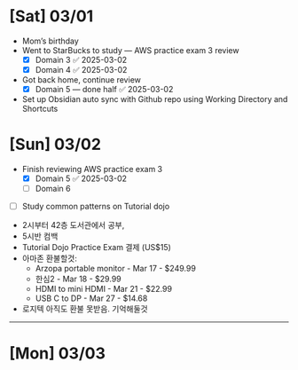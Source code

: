 # [Sat] 03/01
- Mom’s birthday
- Went to StarBucks to study — AWS practice exam 3 review
	- [x] Domain 3 ✅ 2025-03-02
	- [x] Domain 4 ✅ 2025-03-02
- Got back home, continue review
	- [x] Domain 5 — done half ✅ 2025-03-02
- Set up Obsidian auto sync with Github repo using Working Directory and Shortcuts

# [Sun] 03/02
- Finish reviewing AWS practice exam 3
	- [x] Domain 5 ✅ 2025-03-02
	- [ ] Domain 6
 - [ ] Study common patterns on Tutorial dojo

- 2시부터 42층 도서관에서 공부,
- 5시반  컴백
- Tutorial Dojo Practice Exam 결제 (US$15)
- 아마존 환불할것:
	- Arzopa portable monitor - Mar 17 - $249.99
	- 한심2 - Mar 18 - $29.99
	- HDMI to mini HDMI - Mar 21 - $22.99
	- USB C to DP - Mar 27 - $14.68
- 로지텍 아직도 환불 못받음. 기억해둘것


---
# [Mon] 03/03

